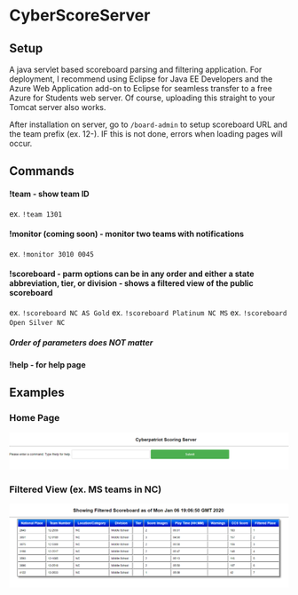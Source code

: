 # CyberScoreServer
## Setup
A java servlet based scoreboard parsing and filtering application. For deployment, I recommend using Eclipse for Java EE Developers and the Azure Web Application add-on to Eclipse for seamless transfer to a free Azure for Students web server. Of course, uploading this straight to your Tomcat server also works.

After installation on server, go to `/board-admin` to setup scoreboard URL and the team prefix (ex. 12-). IF this is not done, errors when loading pages will occur.

## Commands
#### !team <last four of team ID> - show team ID
  ex. `!team 1301`
#### !monitor <last four of team ID> <last four of another team ID> (coming soon) - monitor two teams with notifications
  ex. `!monitor 3010 0045`
#### !scoreboard <parm1> <parm2> <parm3> - parm options can be in any order and either a state abbreviation, tier, or division - shows a filtered view of the public scoreboard
  ex. `!scoreboard NC AS Gold`
  ex. `!scoreboard Platinum NC MS`
  ex. `!scoreboard Open Silver NC`
  ##### Order of parameters does NOT matter
#### !help - for help page

## Examples
### Home Page
![Screenshot](homepage.png)

### Filtered View (ex. MS teams in NC)
![Screenshot](MSfilterEx.PNG)
